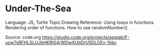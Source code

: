 # Under-The-Sea
Language: JS, Turtle
Topic:Drawing
Reference: Using loops in functions. Rendering order of functions. How to use randomNumber().

Source: code.org
https://studio.code.org/projects/applab/F-uzw7sRFHLSLUJbHKRIS4rWDwXUbDrU5DLOEy-1hbc

